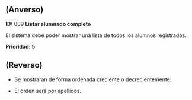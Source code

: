 ## (**Anverso**)

**ID:** 009 **Listar alumnado completo**                              

El sistema debe poder mostrar una lista de todos los alumnos registrados.

**Prioridad: 5**

## (**Reverso**)

+ Se mostrarán de forma ordenada creciente o decrecientemente.

+ El orden será por apellidos.

